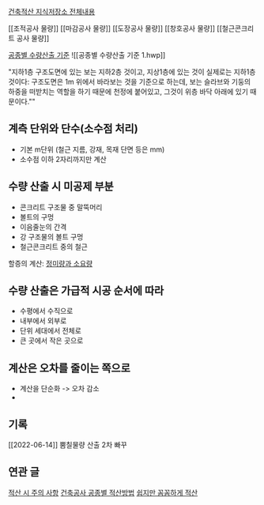[건축적산 지식저장소 전체내용](https://next-construction.tistory.com/1)

[[조적공사 물량]]
[[마감공사 물량]]
	[[도장공사 물량]]
[[창호공사 물량]]
[[철근콘크리트 공사 물량]]

[공종별 수량산출 기준](https://architecture-estimate.tistory.com/49)
![[공종별 수량산출 기준 1.hwp]]

"지하1층 구조도면에 있는 보는 지하2층 것이고, 지상1층에 있는 것이 실제로는 지하1층 것이다: 구조도면은 1m 위에서 바라보는 것을 기준으로 하는데, 보는 슬라브와 기둥의 하중을 떠받치는 역할을 하기 때문에 천정에 붙어있고, 그것이 위층 바닥 아래에 있기 때문이다.""


## 계측 단위와 단수(소수점 처리)
 - 기본 m단위 (철근 지름, 강재, 목재 단면 등은 mm)
 - 소수점 이하 2자리까지만 계산
## 수량 산출 시 미공제 부분
 - 콘크리트 구조물 중 말뚝머리
 - 볼트의 구멍
 - 이음줄눈의 간격
 - 강 구조물의 볼트 구멍
 - 철근콘크리트 중의 철근

할증의 계산: [정미량과 소요량](https://next-construction.tistory.com/11)

## 수량 산출은 가급적 시공 순서에 따라
 - 수평에서 수직으로
 - 내부에서 외부로
 - 단위 세대에서 전체로
 - 큰 곳에서 작은 곳으로

## 계산은 오차를 줄이는 쪽으로
 - 계산을 단순화 -> 오차 감소
 - 


## 기록
[[2022-06-14]] 뿜칠물량 산출 2차 빠꾸

## 연관 글
[적산 시 주의 사항](https://next-construction.tistory.com/12)
[건축공사 공종별 적산방법](https://blog.daum.net/swy9001/5845651)
[쉽지만 꼼꼼하게 적산](https://www.youtube.com/watch?v=V6CpG-VjxPI)
